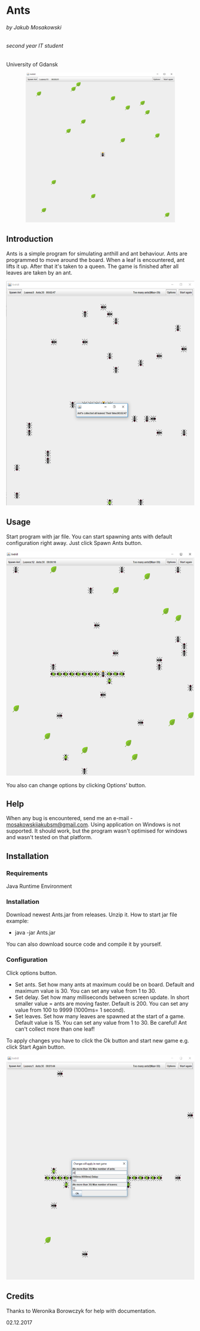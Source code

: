 # Ants
###### by Jakub Mosakowski
###### second year IT student 
 University of Gdansk
 <p align="center">
<a href="url"><img src="https://github.com/JakubMosakowski/Ants/blob/master/Img/4.png" height="400" width="400" ></a>
</p>

## Introduction

Ants is a simple program for simulating anthill and ant behaviour. Ants are programmed to move around the board. When a leaf is encountered, ant lifts it up. After that it's taken to a queen. The game is finished after all leaves are taken by an ant.
<p align="center">
<a href="url"><img src="https://github.com/JakubMosakowski/Ants/blob/master/Img/3.png" height="600" width="600" ></a>
</p>

## Usage
Start program with jar file. You can start spawning ants with default configuration right away. Just click Spawn Ants button.
<p align="center">
<a href="url"><img src="https://github.com/JakubMosakowski/Ants/blob/master/Img/1.png" height="600" width="600" ></a>
</p>
You also can change options by clicking Options' button.

## Help
When any bug is encountered, send me an e-mail - mosakowskijakubsm@gmail.com.
Using application on Windows is not supported. It should work, but the program wasn't optimised for windows and wasn't tested on that platform.

## Installation
### Requirements
Java Runtime Environment
### Installation
Download newest Ants.jar from releases. Unzip it.
How to start jar file example:
- java -jar Ants.jar

You can also download source code and compile it by yourself.
### Configuration
Click options button.
- Set ants. 
Set how many ants at maximum could be on board. Default and maximum value is 30. You can set any value from 1 to 30. 
- Set delay.
Set how many milliseconds between screen update. In short smaller value = ants are moving faster. Default is 200. You can set any value from 100 to 9999 (1000ms= 1 second).
- Set leaves.
Set how many leaves are spawned at the start of a game. Default value is 15. You can set any value from 1 to 30. 
Be careful! Ant can't collect more than one leaf!

To apply changes you have to click the Ok button and start new game e.g. click Start Again button.
<p align="center">
<a href="url"><img src="https://github.com/JakubMosakowski/Ants/blob/master/Img/2.png" height="600" width="600" ></a>
</p>


## Credits
Thanks to Weronika Borowczyk for help with documentation.

02.12.2017
